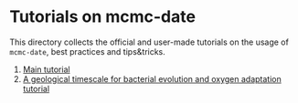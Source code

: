 # Tutorials on mcmc-date

This directory collects the official and user-made tutorials on the usage of `mcmc-date`, best practices and tips&tricks.

1. [Main tutorial](main/)
2. [A geological timescale for bacterial evolution and oxygen adaptation tutorial](goe/)
